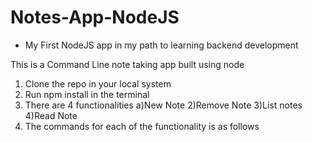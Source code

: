 ﻿# Notes-App-NodeJS
- My First NodeJS app in my path to learning backend development

This is a Command Line note taking app built using node

1. Clone the repo in your local system
2. Run npm install in the terminal
3. There are 4 functionalities a)New Note 2)Remove Note 3)List notes 4)Read Note
4. The commands for each of the functionality is as follows

